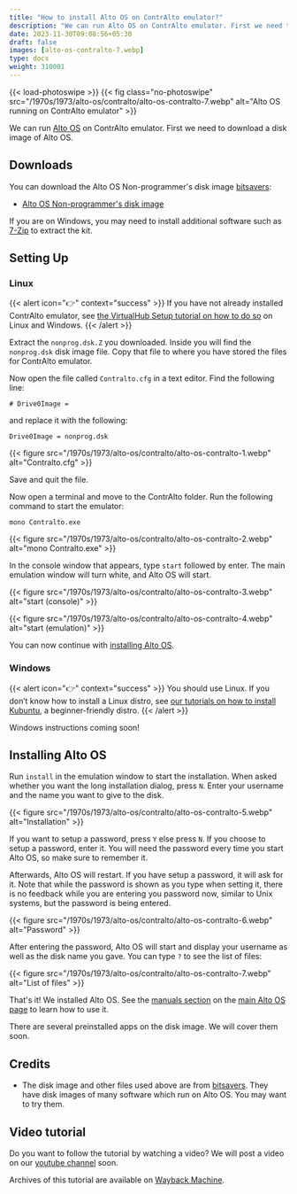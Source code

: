```yaml
---
title: "How to install Alto OS on ContrAlto emulator?"
description: "We can run Alto OS on ContrAlto emulator. First we need to download a disk image of Alto OS. You can download the Alto OS Non-programmer's disk image bitsavers:"
date: 2023-11-30T09:08:56+05:30
draft: false
images: [alto-os-contralto-7.webp]
type: docs
weight: 310001
---
```


{{< load-photoswipe >}}
{{< fig class="no-photoswipe" src="/1970s/1973/alto-os/contralto/alto-os-contralto-7.webp" alt="Alto OS running on ContrAlto emulator" >}}

We can run [Alto OS](/1970s/1973/alto-os/) on ContrAlto emulator. First we need to download a disk image of Alto OS.

## Downloads

You can download the Alto OS Non-programmer's disk image [bitsavers](http://bitsavers.org/bits/Xerox/Alto/simulator/salto/disks/):

- [Alto OS Non-programmer's disk image](http://bitsavers.org/bits/Xerox/Alto/simulator/salto/disks/nonprog.dsk.Z)

If you are on Windows, you may need to install additional software such as [7-Zip](https://www.7-zip.org/) to extract the kit.

## Setting Up
### Linux

{{< alert icon="👉" context="success" >}}
If you have not already installed ContrAlto emulator, see [the VirtualHub Setup tutorial on how to do so](https://setup.virtualhub.eu.org/contralto/) on Linux and Windows.
{{< /alert >}}

Extract the `nonprog.dsk.Z` you downloaded. Inside you will find the `nonprog.dsk` disk image file. Copy that file to where you have stored the files for ContrAlto emulator.

Now open the file called `Contralto.cfg` in a text editor. Find the following line:

```config
# Drive0Image =
```

and replace it with the following:

```config
Drive0Image = nonprog.dsk
```

{{< figure src="/1970s/1973/alto-os/contralto/alto-os-contralto-1.webp" alt="Contralto.cfg" >}}

Save and quit the file.

Now open a terminal and move to the ContrAlto folder. Run the following command to start the emulator:

``` console
mono Contralto.exe
```

{{< figure src="/1970s/1973/alto-os/contralto/alto-os-contralto-2.webp" alt="mono Contralto.exe" >}}

In the console window that appears, type `start` followed by enter. The main emulation window will turn white, and Alto OS will start.

{{< figure src="/1970s/1973/alto-os/contralto/alto-os-contralto-3.webp" alt="start (console)" >}}

{{< figure src="/1970s/1973/alto-os/contralto/alto-os-contralto-4.webp" alt="start (emulation)" >}}

You can now continue with [installing Alto OS](#installing-alto-os).

### Windows

{{< alert icon="👉" context="success" >}}
You should use Linux. If you don’t know how to install a Linux distro, see [our tutorials on how to install Kubuntu](https://setup.virtualhub.eu.org/tag/os/), a beginner-friendly distro.
{{< /alert >}}

Windows instructions coming soon!

## Installing Alto OS

Run `install` in the emulation window to start the installation. When asked whether you want the long installation dialog, press `N`. Enter your username and the name you want to give to the disk.

{{< figure src="/1970s/1973/alto-os/contralto/alto-os-contralto-5.webp" alt="Installation" >}}

If you want to setup a password, press `Y` else press `N`. If you choose to setup a password, enter it. You will need the password every time you start Alto OS, so make sure to remember it.

Afterwards, Alto OS will restart. If you have setup a password, it will ask for it. Note that while the password is shown as you type when setting it, there is no feedback while you are entering you password now, similar to Unix systems, but the password is being entered.

{{< figure src="/1970s/1973/alto-os/contralto/alto-os-contralto-6.webp" alt="Password" >}}

After entering the password, Alto OS will start and display your username as well as the disk name you gave. You can type `?` to see the list of files:

{{< figure src="/1970s/1973/alto-os/contralto/alto-os-contralto-7.webp" alt="List of files" >}}

That's it! We installed Alto OS. See the [manuals section](/1970s/1973/alto-os/#manuals) on the [main Alto OS page](/1970s/1973/alto-os/) to learn how to use it.

There are several preinstalled apps on the disk image. We will cover them soon.

## Credits

- The disk image and other files used above are from [bitsavers](http://bitsavers.org/bits/Xerox/Alto/simulator/salto/disks/). They have disk images of many software which run on Alto OS. You may want to try them.

## Video tutorial

Do you want to follow the tutorial by watching a video? We will post a video on our [youtube channel](https://www.youtube.com/@virtua1hub) soon.

Archives of this tutorial are available on [Wayback Machine](https://web.archive.org/web/*/https://virtualhub.eu.org1970s/1973/alto-os/contralto/).
